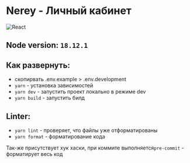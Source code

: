 # Nerey - Личный кабинет

![React][React.js]

## Node version: `18.12.1`

## Как развернуть:

- скопирвать .env.example > .env.development
- `yarn` - установка зависимостей
- `yarn dev` - запустить проект локально в режиме dev
- `yarn build` - запустить билд


## Linter:

- `yarn lint` - проверяет, что файлы уже отформатированы
- `yarn format` - форматирование кода

Так-же присутствует хук хаски, при коммите выполняется`pre-commit` - форматирует весь код

[React.js]: https://img.shields.io/badge/React-20232A?style=for-the-badge&logo=react&logoColor=61DAFB